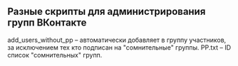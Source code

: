 ## Разные скрипты для администрирования групп ВКонтакте

add_users_without_pp – автоматически добавляет в группу участников, за исключением тех кто подписан на "сомнительные" группы. 
PP.txt – ID список "сомнительных" групп.
